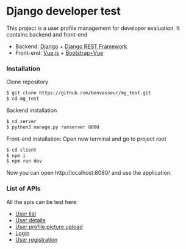 # Django developer test

This project is a user profile management for developer evaluation. It contains backend and front-end

- Backend: [Django](https://www.djangoproject.com/) + [Django REST Framework](https://www.django-rest-framework.org/)
- Front-end: [Vue.js](https://vuejs.org/) + [Bootstrap+Vue](https://bootstrap-vue.js.org/)

### Installation

Clone repository

```sh
$ git clone https://github.com/benvasseur/mg_test.git
$ cd mg_test
```

Backend installation

```sh
$ cd server
$ python3 manage.py runserver 8000
```

Front-end installation: Open new terminal and go to project root

```sh
$ cd client
$ npm i
$ npm run dev
```

Now you can open http://localhost:8080/ and use the application.

### List of APIs

All the apis can be test here:

- [User list](http://localhost:8000/api/users/)
- [User details](http://localhost:8000/api/users/2)
- [User profile picture upload](http://localhost:8000/api/users/picture/2)
- [Login](http://localhost:8000/api/auth/login)
- [User registration](http://localhost:8000/api/auth/register)